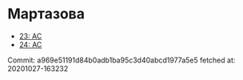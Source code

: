 # Мартазова
- [23: AC](23.md)
- [24: AC](24.md)

Commit: a969e51191d84b0adb1ba95c3d40abcd1977a5e5
 fetched at: 20201027-163232
